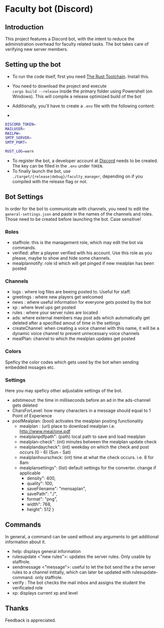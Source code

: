 # Faculty bot (Discord)

## Introduction

This project features a Discord bot, with the intent to reduce the administration overhead for faculty related tasks. The bot takes care of verifying new server members.

## Setting up the bot

- To run the code itself, first you need [The Rust Toolchain](https://rust-lang.org). Install this.
- You need to download the project and execute  
  `cargo build --release` inside the primary folder using Powershell (on Windows). This will compile a release optimized build of the bot


- Additionally, you'll have to create a `.env` file with the following content:
- 
```sh
DISCORD_TOKEN=
MAILUSER=
MAILPW=
SMTP_SERVER=
SMTP_PORT=

RUST_LOG=warn
```

- To register the bot, a developer account at [Discord](https://discord.com/developers/) needs to be created. The key can be filled in the `.env` under `TOKEN`.
- To finally launch the bot, use `./target/{release|debug}/faculty_manager`, depending on if you compiled with the release flag or not.

## Bot Settings

In order for the bot to communicate with channels, you need to edit the `general-settings.json` and paste in the names of the channels and roles. Those need to be created before launching the bot. Case sensitive!

### Roles

- staffrole: this is the management role, which may edit the bot via commands.  
- verified: after a playeer verified with his account. Use this role as you please, maybe to show and hide some channels.
- mealplannotify: role id which will get pinged if new mealplan has been posted

### Channels

- logs : where log files are beeing posted to. Useful for staff.
- greetings : where new players get welcomed
- news : where useful information for everyone gets posted by the bot
- xp : where level ups get posted
- rules : where your server rules are located
- ads: where external members may post ads which automatically get deleted after a specified amout of time in the settings
- createChannel: when creating a voice channel with this name, it will be a dynamic voice channel to prevent unnecessary voice channels
- mealPlan: channel to which the mealplan updates get posted

### Colors

Speficy the color codes which gets used by the bot when sending embedded mssages etc.

### Settings

Here you may speficy other adjustable settings of the bot.
- adstimeout: the time in milliseconds before an ad in the ads-channel gets deleted
- CharsForLevel: how many characters in a message should equal to 1 Point of Experience
- postMealplan: (bool) activates the mealplan posting functionality
	- mealplan : (url) place to download mealplan i.e. http://www.meal/one.pdf
    - mealplanpdfpath": (path) local path to save and load mealplan
    - mealplan-check": (int) minutes between the mealplan update check
    - mealplandaycheck": (int) weekday on which the check and post occurs (0 - 6) (Sun - Sat)
	- mealplanhourscheck: (int) time at what the check occurs. i.e. 8 for 8am
    - mealplansettings": (list) default settings for the converter. change if applicable
      - density": 400,
      - quality": 100,
      - saveFilename": "mensaplan",
      - savePath": "./",
      - format": "png",
      - width": 768,
      - height": 512
    }


## Commands

In general, a command can be used without any arguments to get additional information about it.

- help: displays general information
- rulesupdate <"new rules">: updates the server rules. Only usable by staffrole.
- sendmessage <channel name> <"message">: useful to let the bot send the a the server rules to a channel intitally, which can later be updated with rulesupdate-command. only staffrole.
- verify <student email>: The bot checks the mail inbox and assigns the student the verificated role
- xp: displays current xp and level

## Thanks

Feedback is appreciated.
